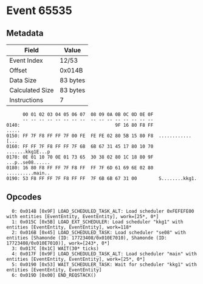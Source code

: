 # Event 65535

## Metadata

| Field           | Value    |
|-----------------|----------|
| Event Index     | 12/53    |
| Offset          | 0x014B   |
| Data Size       | 83 bytes |
| Calculated Size | 83 bytes |
| Instructions    | 7        |

```
      00 01 02 03 04 05 06 07  08 09 0A 0B 0C 0D 0E 0F
      -- -- -- -- -- -- -- --  -- -- -- -- -- -- -- --
0140:                                   9F 16 80 F8 FF             .....
0150: FF 7F F8 FF FF 7F 00 FE  FE FE 02 80 5B 15 80 F8  ............[...
0160: FF FF 7F F8 FF FF 7F 6B  6B 67 31 45 17 80 10 70  .......kkg1E...p
0170: 0E 01 10 70 0E 01 73 65  30 38 02 80 1C 18 80 9F  ...p..se08......
0180: 16 80 F8 FF FF 7F F8 FF  FF 7F 6D 61 69 6E 02 80  ..........main..
0190: 53 F8 FF FF 7F F8 FF FF  7F 6B 6B 67 31 00        S........kkg1.  
```

## Opcodes

```
  0: 0x014B [0x9F] LOAD_SCHEDULED_TASK_ALT: Load scheduler 0xFEFEFE00 with entities [EventEntity, EventEntity], work=[25*, 0*]
  1: 0x015C [0x5B] LOAD_EXT_SCHEDULER: Load scheduler "kkg1" with entities [EventEntity, EventEntity], work=118*
  2: 0x016B [0x45] LOAD_SCHEDULED_TASK: Load scheduler "se08" with entities [Shamonde (ID: 17723408/0x010E7010), Shamonde (ID: 17723408/0x010E7010)], work=[243*, 0*]
  3: 0x017C [0x1C] WAIT(30* ticks)
  4: 0x017F [0x9F] LOAD_SCHEDULED_TASK_ALT: Load scheduler "main" with entities [EventEntity, EventEntity], work=[25*, 0*]
  5: 0x0190 [0x53] WAIT_SCHEDULER_TASK: Wait for scheduler "kkg1" with entities [EventEntity, EventEntity]
  6: 0x019D [0x00] END_REQSTACK()
```

